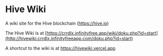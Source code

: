 # Hive Wiki

A wiki site for the Hive blockchain (https://hive.io)

The Hive Wiki is at [https://crrdlx.infinityfree.app/wiki/doku.php?id=start](http://hivewiki.crrdlx.infinityfreeapp.com/doku.php?id=start)

A shortcut to the wiki is at https://hivewiki.vercel.app
